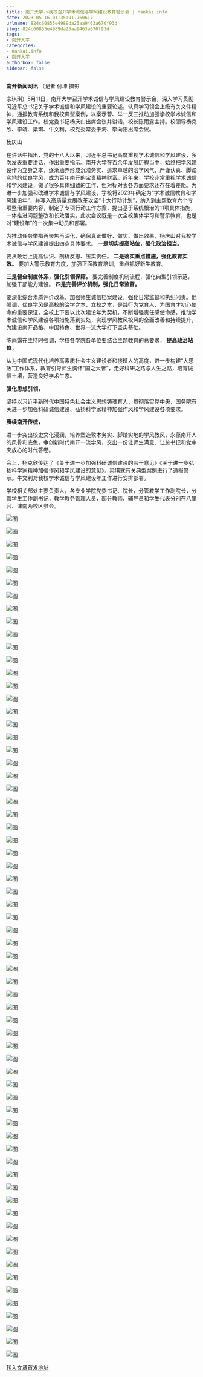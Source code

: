 ```yaml
---
title: 南开大学->我校召开学术诚信与学风建设教育警示会 | nankai.info
date: 2023-05-16 01:35:01.760617
urlname: 824c60855e4989da25aa9463a670f93d
slug: 824c60855e4989da25aa9463a670f93d
tags: 
- 南开大学
categories:
- nankai.info
- 南开大学
authorbox: false
sidebar: false
---
```

**南开新闻网讯** （记者 付坤 摄影

宗琪琪）5月11日，南开大学召开学术诚信与学风建设教育警示会，深入学习贯彻习近平总书记关于学术诚信和学风建设的重要论述，认真学习领会上级有关文件精神，通报教育系统和我校典型案例，以案示警、举一反三推动加强学校学术诚信和学风建设工作。校党委书记杨庆山出席会议并讲话，校长陈雨露主持。校领导杨克欣、李靖、梁琪、牛文利，校党委常委于海、李向阳出席会议。

杨庆山
<!--more-->
在讲话中指出，党的十八大以来，习近平总书记高度重视学术诚信和学风建设，多次发表重要讲话，作出重要指示。南开大学在百余年发展历程当中，始终把学风建设作为立身之本，逐渐涵养形成沉潜务实、追求卓越的治学风气，严谨认真、脚踏实地的优良学风，成为百年南开的宝贵精神财富。近年来，学校非常重视学术诚信和学风建设，做了很多具体细致的工作，但对标对表各方面要求还存在着差距。为进一步加强和改进学术诚信与学风建设，学校将2023年确定为“学术诚信教育和学风建设年”，并写入高质量发展改革攻坚“十大行动计划”，纳入到主题教育六个专项整治重要内容，制定了专项行动工作方案，提出基于系统根治的11项具体措施，一体推进问题整改和长效落实。此次会议既是一次全校集体学习和警示教育，也是对“建设年”的一次集中动员和部署。

为推动任务举措再聚焦再深化，确保真正做好、做实、做出效果，杨庆山对我校学术诚信与学风建设提出四点具体要求。 **一是切实提高站位，强化政治担当。**

要从政治上提高认识、剖析反思、压实责任。 **二是落实重点措施，强化教育实效。** 要加大警示教育力度，加强正面教育培训，重点抓好新生教育。

**三是健全制度体系，强化引领保障。** 要完善制度机制流程，强化典型引领示范，加强干部能力建设。 **四是完善评价机制，强化日常监督。**

要深化综合素质评价改革，加强师生诚信档案建设，强化日常监督和执纪问责。他强调，优良学风是高校的治学之本、立校之本，是践行为党育人、为国育才初心使命的重要保证，全校上下要以此次建设年为契机，不断增强责任感使命感，推动学术诚信和学风建设各项措施落到实处，实现学风教风校风的全面改善和持续提升，为建设南开品格、中国特色、世界一流大学打下坚实基础。

陈雨露在主持时强调，学校各学院各单位要结合主题教育的总要求， **提高政治站位，**

从为中国式现代化培养高素质社会主义建设者和接班人的高度，进一步构建“大思政”工作体系，教育引导师生胸怀“国之大者”，走好科研之路与人生之路，培育诚信土壤，营造良好学术生态。

**强化思想引领，**

坚持以习近平新时代中国特色社会主义思想铸魂育人，贯彻落实党中央、国务院有关进一步加强科研诚信建设、弘扬科学家精神加强作风和学风建设各项要求。

**赓续南开传统，**

进一步突出校史文化浸润，培养塑造敦本务实、脚踏实地的学风教风，永葆南开人的风骨和底色，争创新时代南开一流学风，交出一份让师生满意、让总书记和党中央放心的时代答卷。

会上，杨克欣传达了《关于进一步加强科研诚信建设的若干意见》《关于进一步弘扬科学家精神加强作风和学风建设的意见》。梁琪就有关典型案例进行了通报警示。牛文利对我校学术诚信与学风建设年工作进行安排部署。

学校相关部处主要负责人，各专业学院党委书记、院长，分管教学工作副院长，分管学生工作副书记，教学教务管理人员，部分教师、辅导员和学生代表分别在八里台、津南两校区参会。

![图](https://news.nankai.edu.cn/ywsd/system/2023/05/12/g)

![图](https://news.nankai.edu.cn/ywsd/system/2023/05/12/p)

![图](https://news.nankai.edu.cn/ywsd/system/2023/05/12/j)

![图](https://news.nankai.edu.cn/ywsd/system/2023/05/12/)

![图](https://news.nankai.edu.cn/ywsd/system/2023/05/12/9)

![图](https://news.nankai.edu.cn/ywsd/system/2023/05/12/3)

![图](https://news.nankai.edu.cn/ywsd/system/2023/05/12/0)

![图](https://news.nankai.edu.cn/ywsd/system/2023/05/12/0)

![图](https://news.nankai.edu.cn/ywsd/system/2023/05/12/c)

![图](https://news.nankai.edu.cn/ywsd/system/2023/05/12/5)

![图](https://news.nankai.edu.cn/ywsd/system/2023/05/12/c)

![图](https://news.nankai.edu.cn/ywsd/system/2023/05/12/8)

![图](https://news.nankai.edu.cn/ywsd/system/2023/05/12/_)

![图](https://news.nankai.edu.cn/ywsd/system/2023/05/12/2)

![图](https://news.nankai.edu.cn/ywsd/system/2023/05/12/8)

![图](https://news.nankai.edu.cn/ywsd/system/2023/05/12/5)

![图](https://news.nankai.edu.cn/ywsd/system/2023/05/12/2)

![图](https://news.nankai.edu.cn/ywsd/system/2023/05/12/5)

![图](https://news.nankai.edu.cn/ywsd/system/2023/05/12/0)

![图](https://news.nankai.edu.cn/ywsd/system/2023/05/12/0)

![图](https://news.nankai.edu.cn/ywsd/system/2023/05/12/0)

![图](https://news.nankai.edu.cn/ywsd/system/2023/05/12/3)

![图](https://news.nankai.edu.cn/ywsd/system/2023/05/12/0)

![图](https://news.nankai.edu.cn/ywsd/system/2023/05/12/0)

![图](https://news.nankai.edu.cn/)

![图](https://news.nankai.edu.cn/ywsd/system/2023/05/12/5)

![图](https://news.nankai.edu.cn/ywsd/system/2023/05/12/2)

![图](https://news.nankai.edu.cn/ywsd/system/2023/05/12/5)

![图](https://news.nankai.edu.cn/)

![图](https://news.nankai.edu.cn/ywsd/system/2023/05/12/0)

![图](https://news.nankai.edu.cn/ywsd/system/2023/05/12/0)

![图](https://news.nankai.edu.cn/ywsd/system/2023/05/12/0)

![图](https://news.nankai.edu.cn/)

![图](https://news.nankai.edu.cn/ywsd/system/2023/05/12/3)

![图](https://news.nankai.edu.cn/ywsd/system/2023/05/12/0)

![图](https://news.nankai.edu.cn/ywsd/system/2023/05/12/0)

![图](https://news.nankai.edu.cn/)

![图](https://news.nankai.edu.cn/ywsd/system/2023/05/12/c)

![图](https://news.nankai.edu.cn/ywsd/system/2023/05/12/i)

![图](https://news.nankai.edu.cn/ywsd/system/2023/05/12/p)

![图](https://news.nankai.edu.cn/)

![图](https://news.nankai.edu.cn/ywsd/system/2023/05/12/n)

![图](https://news.nankai.edu.cn/ywsd/system/2023/05/12/c)

![图](https://news.nankai.edu.cn/ywsd/system/2023/05/12/)

![图](https://news.nankai.edu.cn/ywsd/system/2023/05/12/u)

![图](https://news.nankai.edu.cn/ywsd/system/2023/05/12/d)

![图](https://news.nankai.edu.cn/ywsd/system/2023/05/12/e)

![图](https://news.nankai.edu.cn/ywsd/system/2023/05/12/)

![图](https://news.nankai.edu.cn/ywsd/system/2023/05/12/i)

![图](https://news.nankai.edu.cn/ywsd/system/2023/05/12/a)

![图](https://news.nankai.edu.cn/ywsd/system/2023/05/12/k)

![图](https://news.nankai.edu.cn/ywsd/system/2023/05/12/n)

![图](https://news.nankai.edu.cn/ywsd/system/2023/05/12/a)

![图](https://news.nankai.edu.cn/ywsd/system/2023/05/12/n)

![图](https://news.nankai.edu.cn/ywsd/system/2023/05/12/)

![图](https://news.nankai.edu.cn/ywsd/system/2023/05/12/s)

![图](https://news.nankai.edu.cn/ywsd/system/2023/05/12/w)

![图](https://news.nankai.edu.cn/ywsd/system/2023/05/12/e)

![图](https://news.nankai.edu.cn/ywsd/system/2023/05/12/n)

![图](https://news.nankai.edu.cn/)

![图](https://news.nankai.edu.cn/)

![图](https://news.nankai.edu.cn/ywsd/system/2023/05/12/:)

![图](https://news.nankai.edu.cn/ywsd/system/2023/05/12/p)

![图](https://news.nankai.edu.cn/ywsd/system/2023/05/12/t)

![图](https://news.nankai.edu.cn/ywsd/system/2023/05/12/t)

![图](https://news.nankai.edu.cn/ywsd/system/2023/05/12/h)

[转入文章首发地址](https://news.nankai.edu.cn/ywsd/system/2023/05/12/030056079.shtml)